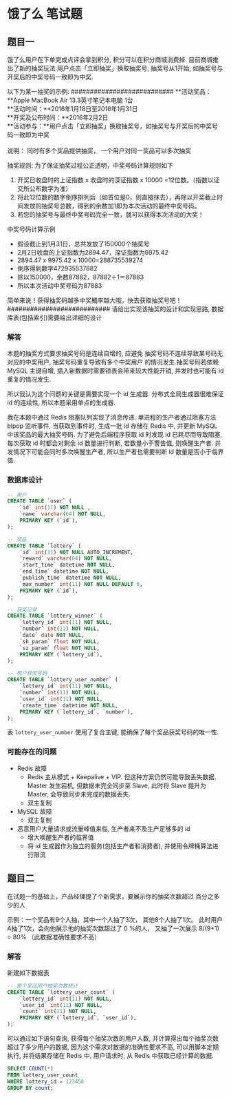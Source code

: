 # 饿了么 笔试题

## 题目一

饿了么用户在下单完成点评会拿到积分, 积分可以在积分商城消费掉. 目前商城推出了新的抽奖玩法.用户点击「立即抽奖」换取抽奖号, 抽奖号从1开始, 如抽奖号与开奖后的中奖号码一致即为中奖.

以下为某一抽奖的示例:
###########################
**活动奖品：**Apple MacBook Air 13.3英寸笔记本电脑 1台 </br>
**活动时间：**2016年1月18日至2016年1月31日 </br>
**开奖及公布时间：**2016年2月2日 </br>
**活动参与：**用户点击「立即抽奖」换取抽奖号，如抽奖号与开奖后的中奖号码一致即为中奖 </br></br>
说明： 同时有多个奖品提供抽奖， 一个用户对同一奖品可以多次抽奖

抽奖规则:
为了保证抽奖过程公正透明，中奖号码计算规则如下

1. 开奖日收盘时的上证指数 x 收盘时的深证指数 x 10000 =12位数。（指数以证交所公布数字为准）
2. 将此12位数的数字倒序排列后（如首位是0，则直接抹去），再除以开奖截止时间发放的抽奖号总数，得到的余数加1即为本次活动的最终中奖号码。
3. 若您的抽奖号与最终中奖号码完全一致，就可以获得本次活动的大奖！

中奖号码计算示例

* 假设截止到1月31日，总共发放了150000个抽奖号
* 2月2日收盘的上证指数为2894.47，深证指数为9975.42
* 2894.47 x 9975.42 x 10000=288735539274
* 倒序得到数字472935537882
* 除以150000，余数87882，87882＋1＝87883
* 所以本次活动中奖号码为87883

简单来说！获得抽奖码越多中奖概率越大哦，快去获取抽奖号吧！</span>
###########################
请给出实现该抽奖的设计和实现思路, 数据库表(包括索引)需要给出详细的设计

### 解答

本题的抽奖方式要求抽奖号码是连续自增的, 应避免 抽奖号码不连续导致某号码无对应的中奖用户, 抽奖号码重复导致有多个中奖用户 的情况发生.抽奖号码若依赖 MySQL 主键自增, 插入新数据时需要锁表会带来较大性能开销, 并发时也可能有 id 重复的情况发生.

所以我认为这个问题的关键是需要实现一个 id 生成器. 分布式全局生成器很难保证 id 的连续性, 所以本题采用单点的生成器. 

我在本题中通过 Redis 阻塞队列实现了消息传递. 单进程的生产者通过阻塞方法 blpop 监听事件, 当获取到事件时, 生成一批 id 存储在 Redis 中, 并更新 MySQL 中该奖品的最大抽奖号码. 为了避免后端程序获取 id 时发现 id 已耗尽而导致阻塞, 每次获取 id 时都会对剩余 id 数量进行判断, 若数量小于警告值, 则唤醒生产者. 并发情况下可能会同时多次唤醒生产者, 所以生产者也需要判断 id 数量是否小于临界值.

### 数据库设计

```sql
-- 用户
CREATE TABLE `user` (
	`id` int(11) NOT NULL ,
	`name` varchar(64) NOT NULL,
	PRIMARY KEY (`id`),
);

-- 奖品
CREATE TABLE `lottery` (
    `id` int(11) NOT NULL AUTO_INCREMENT,
    `reward` varchar(64) NOT NULL,
    `start_time` datetime NOT NULL,
    `end_time` datetime NOT NULL,
    `publish_time` datetime NOT NULL,
    `max_number` int(11) NOT NULL DEFAULT 0,
    PRIMARY KEY (`id`),
);

-- 获奖记录
CREATE TABLE `lottery_winner` (
	`lottery_id` int(11) NOT NULL,
	`number` int(11) NOT NULL,
	`date` date NOT NULL,
	`sh_param` float NOT NULL,
	`sz_param` float NOT NULL,
	PRIMARY KEY (`lottery_id`),
);

-- 用户获奖号码
CREATE TABLE `lottery_user_number` (
	`lottery_id` int(11) NOT NULL,
	`number` int(11) NOT NULL,
	`user_id` int(11) NOT NULL,
	`create_time` datetime NOT NULL,
	PRIMARY KEY (`lottery_id`, `number`),
);
```

表 `lottery_user_number` 使用了复合主键, 能确保了每个奖品获奖号码的唯一性.

### 可能存在的问题

+ Redis 故障
  + Redis 主从模式 + Keepalive + VIP. 但这种方案仍然可能导致丢失数据. Master 发生宕机, 但数据未完全同步至 Slave, 此时将 Slave 提升为 Master, 会导致同步未完成的数据丢失.
  + 双主复制 
+ MySQL 故障
  + 双主复制
+ 恶意用户大量请求或流量峰值来临, 生产者来不及生产足够多的 id
  + 增大唤醒生产者的临界值
  + 将 id 生成器作为独立的服务(包括生产者和消费者), 并使用令牌桶算法进行限流

## 题目二

在试题一的基础上，产品经理提了个新需求，要展示你的抽奖次数超过 百分之多少的人

示例：一个奖品有9个人抽，其中一个人抽了3次， 其他8个人抽了1次。 此时用户A抽了1次，会向他展示他的抽奖次数超过了 0 %的人， 又抽了一次展示 8/(9+1) = 80% （此数据准确性要求不高）

### 解答

新建如下数据表

```sql
-- 每个奖品用户抽奖次数统计
CREATE TABLE `lottery_user_count` (
	`lottery_id` int(11) NOT NULL,
	`user_id` int(11) NOT NULL,
	`count` int(11) NOT NULL,
	PRIMARY KEY (`lottery_id`, `user_id`),
);
```

可以通过如下语句查询, 获得每个抽奖次数的用户人数, 并计算得出每个抽奖次数超过了多少用户的数据, 因为这个需求对数据的准确性要求不高, 可以用脚本定期执行, 并将结果存储在 Redis 中, 用户请求时, 从 Redis 中获取已经计算的数据.

```sql
SELECT COUNT(*) 
FROM lottery_user_count
WHERE lottery_id = 123456
GROUP BY count;
```
